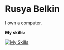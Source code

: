 # Rusya Belkin

I own a computer.

**My skills:**

[![My Skills](https://skillicons.dev/icons?i=html,css,js,ts,rust,cs,nodejs,yarn,npm,react,nextjs,actix,supabase,tailwind,sass,vite,vercel,unity,docker,mongodb,mysql,postgres,webstorm,vscode,visualstudio,ae,ps,windows)](https://skillicons.dev)
